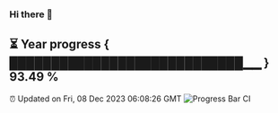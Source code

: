 ### Hi there 👋
⏳ Year progress { ████████████████████████████▁▁ } 93.49 %
---
⏰ Updated on Fri, 08 Dec 2023 06:08:26 GMT
![Progress Bar CI](https://github.com/Moyi321/Moyi321/workflows/Progress%20Bar%20CI/badge.svg)
